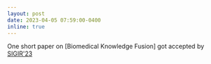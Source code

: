 ```yaml
---
layout: post
date: 2023-04-05 07:59:00-0400
inline: true
---
```


One short paper on [Biomedical Knowledge Fusion] got accepted by [SIGIR'23](https://sigir.org/sigir2023/)